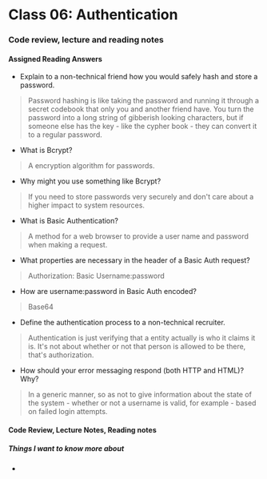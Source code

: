 # Class 06: Authentication

### Code review, lecture and reading notes


#### Assigned Reading Answers

- Explain to a non-technical friend how you would safely hash and store a password.

> Password hashing is like taking the password and running it through a secret codebook that only you and another friend have.  You turn the password into a long string of gibberish looking characters, but if someone else has the key - like the cypher book - they can convert it to a regular password.

- What is Bcrypt?

> A encryption algorithm for passwords.

- Why might you use something like Bcrypt?

> If you need to store passwords very securely and don't care about a higher impact to system resources.

- What is Basic Authentication?

> A method for a web browser to provide a user name and password when making a request.

- What properties are necessary in the header of a Basic Auth request?

> Authorization: Basic Username:password

- How are username:password in Basic Auth encoded?

> Base64

- Define the authentication process to a non-technical recruiter.

> Authentication is just verifying that a entity actually is who it claims it is.  It's not about whether or not that person is allowed to be there, that's authorization.  

- How should your error messaging respond (both HTTP and HTML)? Why?

> In a generic manner, so as not to give information about the state of the system - whether or not a username is valid, for example - based on failed login attempts.  


#### Code Review, Lecture Notes, Reading notes



##### Things I want to know more about

- 